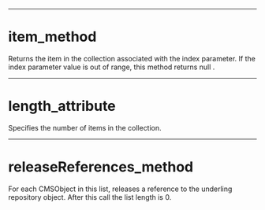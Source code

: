 

---

# item_method

Returns the item in the collection associated with the index parameter. If the index parameter value is out of range, this method returns null .



---

# length_attribute

Specifies the number of items in the collection.



---

# releaseReferences_method

For each CMSObject in this list, releases a reference to the underling repository object. After this call the list length is 0.